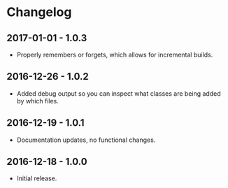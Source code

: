 Changelog
=========


2017-01-01 - 1.0.3
------------------

* Properly remembers or forgets, which allows for incremental builds.


2016-12-26 - 1.0.2
------------------

* Added debug output so you can inspect what classes are being added by which files.


2016-12-19 - 1.0.1
------------------

* Documentation updates, no functional changes.


2016-12-18 - 1.0.0
------------------

* Initial release.
